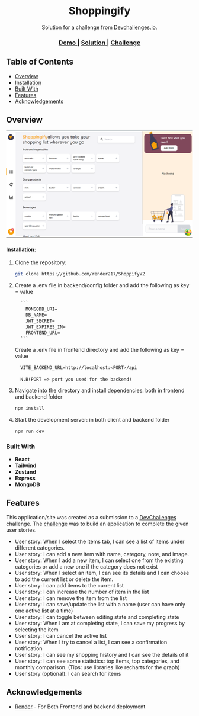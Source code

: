 <h1 align="center">Shoppingify</h1>

<div align="center">
   Solution for a challenge from  <a href="http://devchallenges.io" target="_blank">Devchallenges.io</a>.
</div>

<div align="center">
  <h3>
    <a href="https://shoppifyv2-1.onrender.com" target="_blank">
      Demo
    </a>
    <span> | </span>
    <a href="" target="_blank">
      Solution
    </a>
    <span> | </span>
    <a href="https://legacy.devchallenges.io/challenges/mGd5VpbO4JnzU6I9l96x" target="_blank">
      Challenge
    </a>
  </h3>
</div>

<!-- TABLE OF CONTENTS -->

## Table of Contents

-   [Overview](#overview)
-   [Installation](#installation)
-   [Built With](#built-with)
-   [Features](#features)
-   [Acknowledgements](#acknowledgements)

<!-- OVERVIEW -->

## Overview

![screenshot-2](./shoppify.png)

#### Installation:

1.  Clone the repository:

    ```bash
    git clone https://github.com/render217/ShoppifyV2
    ```

2.  Create a .env file in backend/config folder and add the following as key = value

          ```
            MONGODB_URI=
            DB_NAME=
            JWT_SECRET=
            JWT_EXPIRES_IN=
            FRONTEND_URL=
          ```

    Create a .env file in frontend directory and add the following as key = value

    ```
      VITE_BACKEND_URL=http://localhost:<PORT>/api

      N.B(PORT => port you used for the backend)
    ```

3.  Navigate into the directory and install dependencies: both in frontend and backend folder

    ```bash
    npm install
    ```

4.  Start the development server: in both client and backend folder
    ```bash
    npm run dev
    ```

### Built With

<!-- This section should list any major frameworks that you built your project using. Here are a few examples.-->

-   **React**
-   **Tailwind**
-   **Zustand**
-   **Express**
-   **MongoDB**

## Features

<!-- List the features of your application or follow the template. Don't share the figma file here :) -->

This application/site was created as a submission to a [DevChallenges](https://legacy.devchallenges.io/challenges/mGd5VpbO4JnzU6I9l96x) challenge. The [challenge](https://legacy.devchallenges.io/challenges/mGd5VpbO4JnzU6I9l96x) was to build an application to complete the given user stories.

-   User story: When I select the items tab, I can see a list of items under different categories.
-   User story: I can add a new item with name, category, note, and image.
-   User story: When I add a new item, I can select one from the existing categories or add a new one if the category does not exist
-   User story: When I select an item, I can see its details and I can choose to add the current list or delete the item.
-   User story: I can add items to the current list
-   User story: I can increase the number of item in the list
-   User story: I can remove the item from the list
-   User story: I can save/update the list with a name (user can have only one active list at a time)
-   User story: I can toggle between editing state and completing state
-   User story: When I am at completing state, I can save my progress by selecting the item
-   User story: I can cancel the active list
-   User story: When I try to cancel a list, I can see a confirmation notification
-   User story: I can see my shopping history and I can see the details of it
-   User story: I can see some statistics: top items, top categories, and monthly comparison. (Tips: use libraries like recharts for the graph)
-   User story (optional): I can search for items

## Acknowledgements

-   [Render](https://render.com) - For Both Frontend and backend deployment
